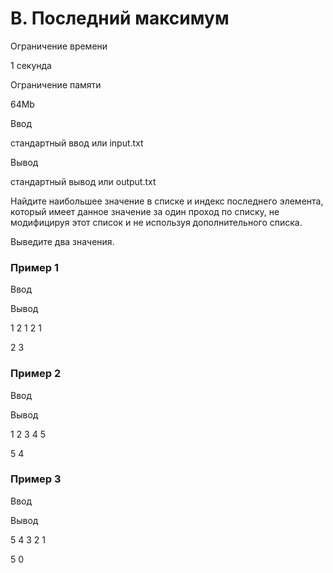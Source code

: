 B. Последний максимум
=====================

Ограничение времени

1 секунда

Ограничение памяти

64Mb

Ввод

стандартный ввод или input.txt

Вывод

стандартный вывод или output.txt

Найдите наибольшее значение в списке и индекс последнего элемента, который имеет данное значение за один проход по списку, не модифицируя этот список и не используя дополнительного списка.

Выведите два значения.

### Пример 1

Ввод

Вывод

1 2 1 2 1

2 3

### Пример 2

Ввод

Вывод

1 2 3 4 5

5 4

### Пример 3

Ввод

Вывод

5 4 3 2 1

5 0